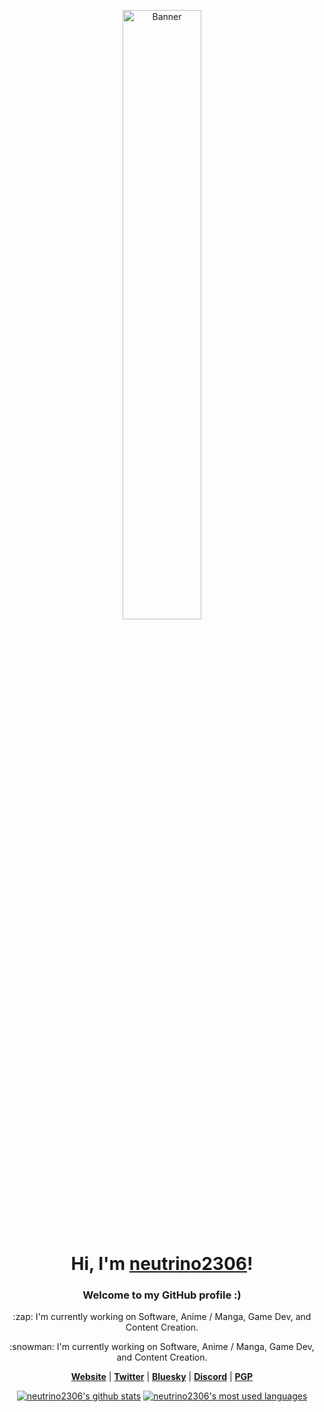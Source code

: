 <p align="center">
<!--   <a href="https://neutrino2306.github.io"> -->
    <img src="https://cdn.yuna0x0.com/yuna/img/72408310_p5.webp" alt="Banner" width="50%">
<!--   </a> -->
</p>

<h1 align="center">Hi, I'm <a href="https://neutrino2306.github.io">neutrino2306</a>!</h1>

<h3 align="center">Welcome to my GitHub profile :)</h3>

<p align="center">:zap: I'm currently working on Software, Anime / Manga, Game Dev, and Content Creation.</p>

<p align="center">:snowman: I'm currently working on Software, Anime / Manga, Game Dev, and Content Creation.</p>

<p align="center"> 
   <strong><a href="https://yuna0x0.com">Website</a></strong> | 
   <strong><a href="https://x.com/yunaNULL">Twitter</a></strong> | 
   <strong><a href="https://bsky.app/profile/yuna0x0.com">Bluesky</a></strong> | 
   <strong><a href="https://discord.gg/nYXzaUS">Discord</a></strong> | 
   <strong><a href="https://yuna0x0.com/yuna0x0.asc">PGP</a></strong> 
 </p> 

<p align="center">
    <a href="https://github.com/neutrino2306"><img src="https://github-readme-stats.vercel.app/api?username=neutrino2306&hide_border=true&show_icons=true" alt="neutrino2306's github stats"></a>
    <a href="https://github.com/neutrino2306"><img src="https://github-readme-stats.vercel.app/api/top-langs/?username=neutrino2306&layout=compact&hide_border=true&bg_color=00000000" alt="neutrino2306's most used languages"></a>
</p> 

